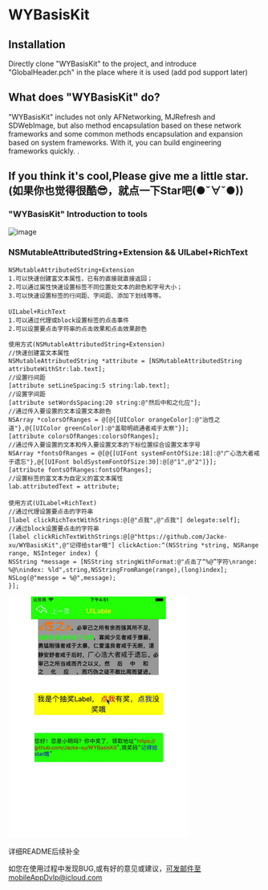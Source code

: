 # WYBasisKit

## Installation
Directly clone "WYBasisKit" to the project, and introduce "GlobalHeader.pch" in the place where it is used (add pod support later)

## What does "WYBasisKit" do?

"WYBasisKit" includes not only AFNetworking, MJRefresh and SDWebImage, but also method encapsulation based on these network frameworks and some common methods encapsulation and expansion based on system frameworks. With it, you can build engineering frameworks quickly. .

## If you think it's cool,Please give me a little star. (如果你也觉得很酷😎，就点一下Star吧(●ˇ∀ˇ●))

### "WYBasisKit" Introduction to tools

![image](https://github.com/Jacke-xu/WYBasisKit/blob/master/GitResource/directory.jpg)

### NSMutableAttributedString+Extension  && UILabel+RichText
```
NSMutableAttributedString+Extension
1.可以快速创建富文本属性，已有的直接就直接返回；
2.可以通过属性快速设置标签不同位置处文本的颜色和字号大小；
3.可以快速设置标签的行间距、字间距、添加下划线等等。

UILabel+RichText
1.可以通过代理或block设置标签的点击事件
2.可以设置要点击字符串的点击效果和点击效果颜色
```
```
使用方式(NSMutableAttributedString+Extension)
//快速创建富文本属性
NSMutableAttributedString *attribute = [NSMutableAttributedString attributeWithStr:lab.text];
//设置行间距
[attribute setLineSpacing:5 string:lab.text];
//设置字间距
[attribute setWordsSpacing:20 string:@"然后中和之化应"];
//通过传入要设置的文本设置文本颜色
NSArray *colorsOfRanges = @[@{[UIColor orangeColor]:@"治性之道"},@{[UIColor greenColor]:@"盖聪明疏通者戒于太察"}];
[attribute colorsOfRanges:colorsOfRanges];
//通过传入要设置的文本和传入要设置文本的下标位置综合设置文本字号
NSArray *fontsOfRanges = @[@{[UIFont systemFontOfSize:18]:@"广心浩大者戒于遗忘"},@{[UIFont boldSystemFontOfSize:30]:@[@"1",@"2"]}];
[attribute fontsOfRanges:fontsOfRanges];
//设置标签的富文本为自定义的富文本属性
lab.attributedText = attribute;

使用方式(UILabel+RichText)
//通过代理设置要点击的字符串
[label clickRichTextWithStrings:@[@"点我",@"点我"] delegate:self];
//通过block设置要点击的字符串
[label clickRichTextWithStrings:@[@"https://github.com/Jacke-xu/WYBasisKit",@"记得给star哦"] clickAction:^(NSString *string, NSRange range, NSInteger index) {
NSString *message = [NSString stringWithFormat:@"点击了“%@”字符\nrange: %@\nindex: %ld",string,NSStringFromRange(range),(long)index];
NSLog(@"messge = %@",message);
}];
```
![image](https://github.com/Jacke-xu/WYBasisKit/blob/master/GitResource/UILable.gif)


详细README后续补全



如您在使用过程中发现BUG,或有好的意见或建议，可发邮件至mobileAppDvlp@icloud.com
